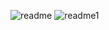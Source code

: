 ![readme](https://user-images.githubusercontent.com/124534181/216982851-b5b07a57-64a7-4a89-9eb6-901ba5604ea2.png)
![readme1](https://user-images.githubusercontent.com/124534181/216982854-ad59a60c-60cb-4276-9730-34a27e34fbcc.png)

